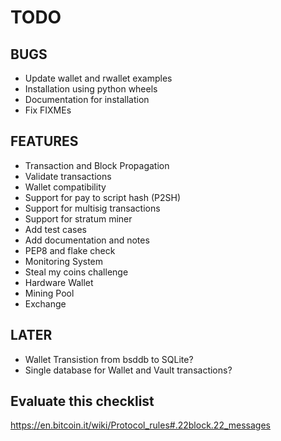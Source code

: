 TODO
====

BUGS
----
* Update wallet and rwallet examples
* Installation using python wheels
* Documentation for installation
* Fix FIXMEs

FEATURES
--------
* Transaction and Block Propagation
* Validate transactions
* Wallet compatibility
* Support for pay to script hash (P2SH)
* Support for multisig transactions
* Support for stratum miner
* Add test cases
* Add documentation and notes
* PEP8 and flake check
* Monitoring System
* Steal my coins challenge
* Hardware Wallet
* Mining Pool
* Exchange

LATER
-----
* Wallet Transistion from bsddb to SQLite?
* Single database for Wallet and Vault transactions?

Evaluate this checklist
-----------------------
https://en.bitcoin.it/wiki/Protocol_rules#.22block.22_messages